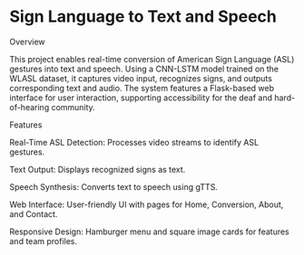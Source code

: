 # Sign Language to Text and Speech
Overview

This project enables real-time conversion of American Sign Language (ASL) gestures into text and speech. Using a CNN-LSTM model trained on the WLASL dataset, it captures video input, recognizes signs, and outputs corresponding text and audio. The system features a Flask-based web interface for user interaction, supporting accessibility for the deaf and hard-of-hearing community.

Features





Real-Time ASL Detection: Processes video streams to identify ASL gestures.



Text Output: Displays recognized signs as text.



Speech Synthesis: Converts text to speech using gTTS.



Web Interface: User-friendly UI with pages for Home, Conversion, About, and Contact.



Responsive Design: Hamburger menu and square image cards for features and team profiles.
